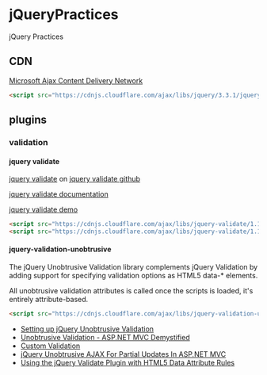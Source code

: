 # jQueryPractices

jQuery Practices

## CDN

[Microsoft Ajax Content Delivery Network](https://docs.microsoft.com/en-us/aspnet/ajax/cdn/overview)

```html
<script src="https://cdnjs.cloudflare.com/ajax/libs/jquery/3.3.1/jquery.js"></script>
```

## plugins

### validation

#### jquery validate

[jquery validate](https://jqueryvalidation.org/) on [jquery validate github](https://github.com/jquery-validation/jquery-validation)

[jquery validate documentation](https://jqueryvalidation.org/documentation/)

[jquery validate demo](https://jqueryvalidation.org/files/demo/)

```html
<script src="https://cdnjs.cloudflare.com/ajax/libs/jquery-validate/1.19.0/jquery.validate.js"></script>
<script src="https://cdnjs.cloudflare.com/ajax/libs/jquery-validate/1.19.0/additional-methods.js"></script>
```

#### jquery-validation-unobtrusive

The jQuery Unobtrusive Validation library complements jQuery Validation by adding support for specifying validation options as HTML5 data-\* elements.

All unobtrusive validation attributes is called once the scripts is loaded, it's entirely attribute-based.

```html
<script src="https://cdnjs.cloudflare.com/ajax/libs/jquery-validation-unobtrusive/3.2.11/jquery.validate.unobtrusive.js"></script>
```

- [Setting up jQuery Unobtrusive Validation](http://www.mobzystems.com/blog/setting-up-jquery-unobtrusive-validation/)
- [Unobtrusive Validation - ASP.NET MVC Demystified](https://exceptionnotfound.net/asp-net-mvc-demystified-unobtrusive-validation/)
- [Custom Validation](https://johnnyreilly.github.io/jQuery.Validation.Unobtrusive.Native/AdvancedDemo/CustomValidation.html)
- [jQuery Unobtrusive AJAX For Partial Updates In ASP.NET MVC](https://www.c-sharpcorner.com/article/unobtrusive-ajax-and-jquery-for-partial-updates-in-asp-net-mvc/)
- [Using the jQuery Validate Plugin with HTML5 Data Attribute Rules](https://johnnycode.com/2014/03/27/using-jquery-validate-plugin-html5-data-attribute-rules/)
